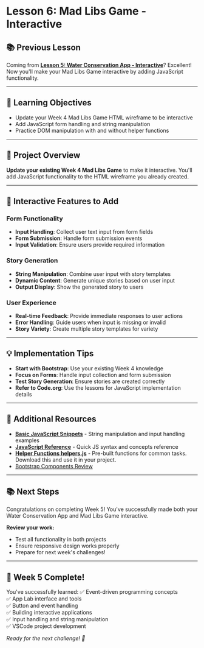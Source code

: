 # Lesson 6: Mad Libs Game - Interactive

## 📚 **Previous Lesson**

Coming from **[Lesson 5: Water Conservation App - Interactive](./lesson-5-water-conservation-app.md)**? Excellent! Now you'll make your Mad Libs Game interactive by adding JavaScript functionality.

---

## 🎯 **Learning Objectives**

- Update your Week 4 Mad Libs Game HTML wireframe to be interactive
- Add JavaScript form handling and string manipulation
- Practice DOM manipulation with and without helper functions

---

## 🚀 **Project Overview**

**Update your existing Week 4 Mad Libs Game** to make it interactive. You'll add JavaScript functionality to the HTML wireframe you already created.

---

## 📝 **Interactive Features to Add**

### **Form Functionality**
- **Input Handling**: Collect user text input from form fields
- **Form Submission**: Handle form submission events
- **Input Validation**: Ensure users provide required information

### **Story Generation**
- **String Manipulation**: Combine user input with story templates
- **Dynamic Content**: Generate unique stories based on user input
- **Output Display**: Show the generated story to users

### **User Experience**
- **Real-time Feedback**: Provide immediate responses to user actions
- **Error Handling**: Guide users when input is missing or invalid
- **Story Variety**: Create multiple story templates for variety

---

## 💡 **Implementation Tips**

- **Start with Bootstrap**: Use your existing Week 4 knowledge
- **Focus on Forms**: Handle input collection and form submission
- **Test Story Generation**: Ensure stories are created correctly
- **Refer to Code.org**: Use the lessons for JavaScript implementation details

---

## 🔗 **Additional Resources**

- **[Basic JavaScript Snippets](../../../resources/skill-guides/basic-js-snippets.md)** - String manipulation and input handling examples
- **[JavaScript Reference](./js-reference.md)** - Quick JS syntax and concepts reference
- **[Helper Functions helpers.js](./helpers.js)** - Pre-built functions for common tasks. Download this and use it in your project.
- [Bootstrap Components Review](../../week4-css-frameworks/lesson-2-bootstrap-framework/lesson-2-bootstrap-framework.md)

---

## 📚 **Next Steps**

Congratulations on completing Week 5! You've successfully made both your Water Conservation App and Mad Libs Game interactive.

**Review your work:**
- Test all functionality in both projects
- Ensure responsive design works properly
- Prepare for next week's challenges!

---

## 🎉 **Week 5 Complete!**

You've successfully learned:
✅ Event-driven programming concepts  
✅ App Lab interface and tools  
✅ Button and event handling  
✅ Building interactive applications  
✅ Input handling and string manipulation  
✅ VSCode project development  

*Ready for the next challenge! 🚀*
